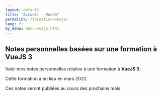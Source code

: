 ```yaml
---
layout: default
title: "Accueil - VueJS"
permalink: /formation/vuejs/
lang: fr
my_menu: menu-vuejs.html
---
```


## Notes personnelles basées sur une formation à VueJS 3

Voici mes notes personnelles relative à une formation à **VueJS 3**.

Cette formation à eu lieu en mars 2022.

Ces notes seront publiées au cours des prochains mois.
